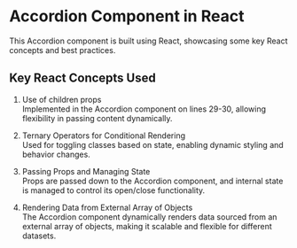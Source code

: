 # Accordion Component in React

This Accordion component is built using React, showcasing some key React concepts and best practices.

## Key React Concepts Used

1. Use of children props  
   Implemented in the Accordion component on lines 29-30, allowing flexibility in passing content dynamically.

2. Ternary Operators for Conditional Rendering  
   Used for toggling classes based on state, enabling dynamic styling and behavior changes.

3. Passing Props and Managing State  
   Props are passed down to the Accordion component, and internal state is managed to control its open/close functionality.

4. Rendering Data from External Array of Objects  
   The Accordion component dynamically renders data sourced from an external array of objects, making it scalable and flexible for different datasets.
